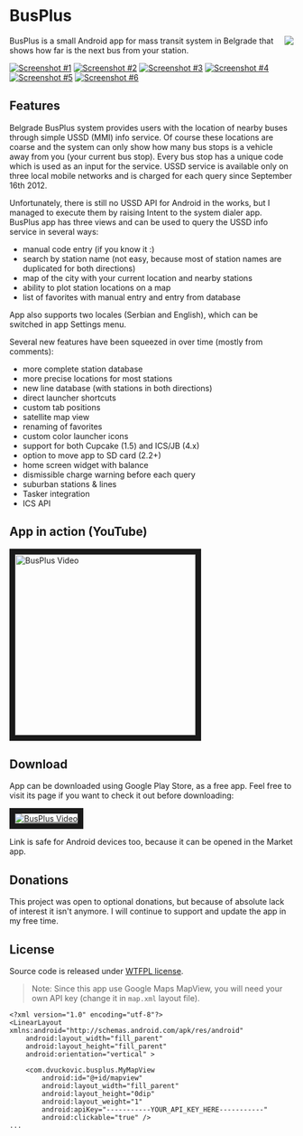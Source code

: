 BusPlus
======

<img align="right" src="http://www.dvuckovic.com/sites/default/files/projects/icons/busplus.png"/>BusPlus is a small Android app for mass transit system in Belgrade that shows how far is the next bus from your station.

<a href="http://www.dvuckovic.com/sites/default/files/projects/busplus/screenshot-1.jpg" target="_blank" title="Screenshot #1"><img src="http://www.dvuckovic.com/sites/default/files/projects/busplus/screenshot-1_thumb.jpg" alt="Screenshot #1" border="0"/></a> <a href="http://www.dvuckovic.com/sites/default/files/projects/busplus/screenshot-2.jpg" target="_blank" title="Screenshot #2"><img src="http://www.dvuckovic.com/sites/default/files/projects/busplus/screenshot-2_thumb.jpg" alt="Screenshot #2" border="0"/></a> <a href="http://www.dvuckovic.com/sites/default/files/projects/busplus/screenshot-3.jpg" target="_blank" title="Screenshot #3"><img src="http://www.dvuckovic.com/sites/default/files/projects/busplus/screenshot-3_thumb.jpg" alt="Screenshot #3" border="0"/></a> <a href="http://www.dvuckovic.com/sites/default/files/projects/busplus/screenshot-4.jpg" target="_blank" title="Screenshot #4"><img src="http://www.dvuckovic.com/sites/default/files/projects/busplus/screenshot-4_thumb.jpg" alt="Screenshot #4" border="0"/></a> <a href="http://www.dvuckovic.com/sites/default/files/projects/busplus/screenshot-5.jpg" target="_blank" title="Screenshot #5"><img src="http://www.dvuckovic.com/sites/default/files/projects/busplus/screenshot-5_thumb.jpg" alt="Screenshot #5" border="0"/></a> <a href="http://www.dvuckovic.com/sites/default/files/projects/busplus/screenshot-6.jpg" target="_blank" title="Screenshot #6"><img src="http://www.dvuckovic.com/sites/default/files/projects/busplus/screenshot-6_thumb.jpg" alt="Screenshot #6" border="0"/></a>

Features
------

Belgrade BusPlus system provides users with the location of nearby buses through simple USSD (MMI) info service. Of course these locations are coarse and the system can only show how many bus stops is a vehicle away from you (your current bus stop). Every bus stop has a unique code which is used as an input for the service. USSD service is available only on three local mobile networks and is charged for each query since September 16th 2012.

Unfortunately, there is still no USSD API for Android in the works, but I managed to execute them by raising Intent to the system dialer app. BusPlus app has three views and can be used to query the USSD info service in several ways:

* manual code entry (if you know it :)
* search by station name (not easy, because most of station names are duplicated for both directions)
* map of the city with your current location and nearby stations
* ability to plot station locations on a map
* list of favorites with manual entry and entry from database

App also supports two locales (Serbian and English), which can be switched in app Settings menu.

Several new features have been squeezed in over time (mostly from comments):

* more complete station database
* more precise locations for most stations
* new line database (with stations in both directions)
* direct launcher shortcuts
* custom tab positions
* satellite map view
* renaming of favorites
* custom color launcher icons
* support for both Cupcake (1.5) and ICS/JB (4.x)
* option to move app to SD card (2.2+)
* home screen widget with balance
* dismissible charge warning before each query
* suburban stations & lines
* Tasker integration
* ICS API

App in action (YouTube)
------

<a href="http://www.youtube.com/watch?feature=player_embedded&v=a_RA8AqtA94" target="_blank"><img src="http://img.youtube.com/vi/a_RA8AqtA94/0.jpg" 
alt="BusPlus Video" width="320" border="10" /></a>

Download
------

App can be downloaded using Google Play Store, as a free app. Feel free to visit its page if you want to check it out before downloading:

<a href="http://play.google.com/store/apps/details?id=com.dvuckovic.busplus" target="_blank"><img src="http://www.dvuckovic.com/sites/default/files/projects/android_app_on_play_large.png" 
alt="BusPlus Video" border="10" /></a>

Link is safe for Android devices too, because it can be opened in the Market app.

Donations
------

This project was open to optional donations, but because of absolute lack of interest it isn't anymore. I will continue to support and update the app in my free time.

License
------
Source code is released under [WTFPL license](http://sam.zoy.org/wtfpl/).

> Note: Since this app use Google Maps MapView, you will need your own API key (change it in `map.xml` layout file).


    <?xml version="1.0" encoding="utf-8"?>
    <LinearLayout xmlns:android="http://schemas.android.com/apk/res/android"
        android:layout_width="fill_parent"
        android:layout_height="fill_parent"
        android:orientation="vertical" >

        <com.dvuckovic.busplus.MyMapView
            android:id="@+id/mapview"
            android:layout_width="fill_parent"
            android:layout_height="0dip"
            android:layout_weight="1"
            android:apiKey="-----------YOUR_API_KEY_HERE-----------"
            android:clickable="true" />
    ...